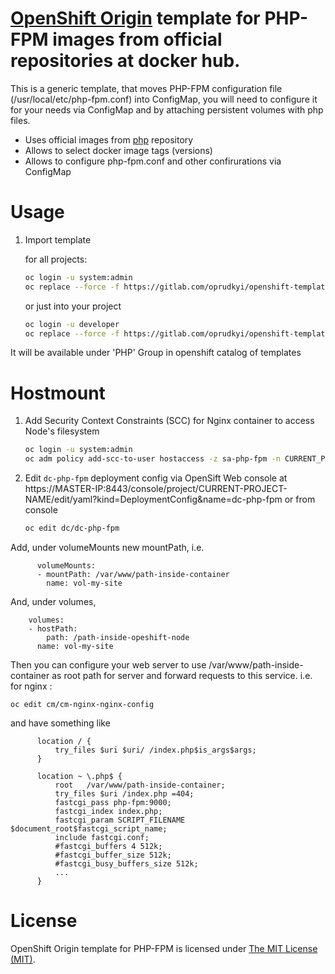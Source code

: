 [OpenShift Origin](https://www.openshift.org/) template for PHP-FPM images from official repositories at docker hub.
==============

This is a generic template, that moves PHP-FPM configuration file (/usr/local/etc/php-fpm.conf) into ConfigMap, you will need to configure it 
for your needs via ConfigMap and by attaching persistent volumes with php files.

 - Uses official images from [php](https://hub.docker.com/r/library/php/) repository
 - Allows to select docker image tags (versions)
 - Allows to configure php-fpm.conf and other confirurations via ConfigMap
      

Usage
==============

1. Import template

	for all projects:
	```sh
	oc login -u system:admin
	oc replace --force -f https://gitlab.com/oprudkyi/openshift-templates/raw/master/php-fpm/php-fpm.yaml -n openshift
	```

	or just into your project
	```sh
	oc login -u developer
	oc replace --force -f https://gitlab.com/oprudkyi/openshift-templates/raw/master/php-fpm/php-fpm.yaml -n CURRENT_PROJECT_NAME
	```

It will be available under 'PHP' Group in openshift catalog of templates


Hostmount
==============
1. Add Security Context Constraints (SCC) for Nginx container to access Node's filesystem
	```sh
	oc login -u system:admin
	oc adm policy add-scc-to-user hostaccess -z sa-php-fpm -n CURRENT_PROJECT_NAME
	```
2. Edit `dc-php-fpm` deployment config via OpenSift Web console 
at https://MASTER-IP:8443/console/project/CURRENT-PROJECT-NAME/edit/yaml?kind=DeploymentConfig&name=dc-php-fpm 
or from console 
	```sh
	oc edit dc/dc-php-fpm
	```

  Add, under volumeMounts new mountPath, i.e.
  ```
        volumeMounts:
        - mountPath: /var/www/path-inside-container
          name: vol-my-site
  ```

  And, under volumes, 
  ```
      volumes:
      - hostPath: 
          path: /path-inside-opeshift-node
        name: vol-my-site
  ```

  Then you can configure your web server to use /var/www/path-inside-container as root path for server and forward requests to this service.
  i.e. for nginx :
  ```
  oc edit cm/cm-nginx-nginx-config
  ```
  and have something like
  ```
		location / {
			try_files $uri $uri/ /index.php$is_args$args;
		}

		location ~ \.php$ {
            root   /var/www/path-inside-container;
			try_files $uri /index.php =404;
			fastcgi_pass php-fpm:9000;
			fastcgi_index index.php;
			fastcgi_param SCRIPT_FILENAME $document_root$fastcgi_script_name;
			include fastcgi.conf;
			#fastcgi_buffers 4 512k; 
			#fastcgi_buffer_size 512k; 
			#fastcgi_busy_buffers_size 512k; 
			...
        }

  ```




License
==============

OpenShift Origin template for PHP-FPM is licensed under [The MIT License (MIT)](LICENSE).



